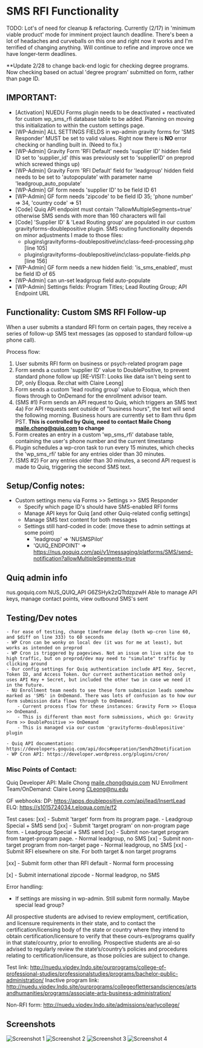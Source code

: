 # SMS RFI Functionality

TODO: Lot's of need for cleanup & refactoring. Currently (2/17) in 'minimum viable product' mode for imminent project launch deadline. There's been a lot of headaches and curveballs on this one and right now it works and I'm terrified of changing anything. Will continue to refine and improve once we have longer-term deadlines.

**Update 2/28 to change back-end logic for checking degree programs. Now checking based on actual 'degree program' submitted on form, rather than page ID.

## IMPORTANT:
 - [Activation] NUEDU Forms plugin needs to be deactivated + reactivated for custom wp_sms_rfi database table to be added. Planning on moving this initialization to within the custom settings page.
 - [WP-Admin] ALL SETTINGS FIELDS in wp-admin gravity forms for 'SMS Responder' MUST be set to valid values. Right now there is **NO** error checking or handling built in. (Need to fix.)
 - [WP-Admin] Gravity Form 'RFI Default' needs 'supplier ID' hidden field ID set to 'supplier_id' (this was previously set to 'supplierID' on preprod which screwed things up)
 - [WP-Admin] Gravity Form 'RFI Default' field for 'leadgroup' hidden field needs to be set to 'autopopulate' with parameter name 'leadgroup_auto_populate'
 - [WP-Admin] GF form needs 'supplier ID' to be field ID 61
 - [WP-Admin] GF form needs 'zipcode' to be field ID 35; 'phone number' => 34, 'country code' => 51
 - [Code] Quiq API endpoint must contain '?allowMultipleSegments=true' otherwise SMS sends with more than 160 characters will fail
 - [Code] 'Supplier ID' & 'Lead Routing group' are populated in our custom gravityforms-doublepositive plugin. SMS routing functionality depends on minor adjustments I made to those files:
	- plugins\gravityforms-doublepositive\inc\class-feed-processing.php [line 105]
	- plugins\gravityforms-doublepositive\inc\class-populate-fields.php [line 156]
- [WP-Admin]  GF form needs a new hidden field: 'is_sms_enabled', must be field ID of 65
- [WP-Admin] can un-set leadgroup field auto-populate
- [WP-Admin] Settings fields: Program Titles; Lead Routing Group; API Endpoint URL

## Functionality: Custom SMS RFI Follow-up
When a user submits a standard RFI form on certain pages, they receive a series of follow-up SMS text messages (as opposed to standard follow-up phone call).

Process flow:
1) User submits RFI form on business or psych-related program page
2) Form sends a custom 'supplier ID' value to DoublePositive, to prevent standard phone follow up [RE-VISIT: Looks like data isn't being sent to DP, only Eloqua. Re:chat with Claire Leong]
3) Form sends a custom 'lead routing group' value to Eloqua, which then flows through to OnDemand for the enrollment advisor team.
4) (SMS #1) Form sends an API request to Quiq, which triggers an SMS text
4a) For API requests sent outside of "business hours", the text will send the following morning. Business hours are currently set to 8am thru 6pm PST. **This is controlled by Quiq, need to contact Maile Chong <maile.chong@quiq.com> to change**
5) Form creates an entry in a custom 'wp_sms_rfi' database table, containing the user's phone number and the current timestamp
6) Plugin schedules a wp-cron task to run every 15 minutes, which checks the 'wp_sms_rfi' table for any entries older than 30 minutes.
7) (SMS #2) For any entries older than 30 minutes, a second API request is made to Quiq, triggering the second SMS text.

## Setup/Config notes:
- Custom settings menu via Forms >> Settings >> SMS Responder
	- Specify which page ID's should have SMS-enabled RFI forms
	- Manage API keys for Quiq [and other Quiq-related config settings]
	- Manage SMS text content for both messages
	- Settings still hard-coded in code: (move these to admin settings at some point)
		- 'leadgroup' => 'NUSMSPilot'
		- 'QUIQ_ENDPOINT' => https://nus.goquiq.com/api/v1/messaging/platforms/SMS/send-notification?allowMultipleSegments=true

## Quiq admin info
nus.goquiq.com
NUS_QUIQ_API
G6ZSHyk2zQTtdzpzwH
Able to manage API keys, manage contact points, view outbound SMS's sent

## Testing/Dev notes
	- For ease of testing, change timeframe delay (both wp-cron line 60, and $diff on line 333) to 60 seconds
	- WP Cron can be wonky on local dev (it was for me at least), but works as intended on preprod
	- WP Cron is triggered by pageviews. Not an issue on live site due to high traffic, but on preprod/dev may need to "simulate" traffic by clicking around
	- Our config settings for Quiq authentication include API Key, Secret, Token ID, and Access Token. Our current authentication method only uses API Key + Secret, but included the other two in case we need it in the future.
	- NU Enrollment team needs to see these form submission leads somehow marked as 'SMS' in OnDemand. There was lots of confusion as to how our form submission data flows through to OnDemand.
		- Current process flow for these instances: Gravity Form >> Eloqua >> OnDemand.
		- This is different than most form submissions, which go: Gravity Form >> DoublePositive >> OnDemand
		- This is managed via our custom 'gravityforms-doublepositive' plugin

	- Quiq API documentation: https://developers.goquiq.com/api/docs#operation/Send%20notification
	- WP Cron API: https://developer.wordpress.org/plugins/cron/


### Misc Points of Contact:
Quiq Developer API: Maile Chong <maile.chong@quiq.com>
NU Enrollment Team/OnDemand: Claire Leong <CLeong@nu.edu>




GF webhooks:
DP: https://apps.doublepositive.com/api/lead/InsertLead
ELQ: https://s1015724034.t.eloqua.com/e/f2



Test cases:
[xx] - Submit 'target' form from its program page.
	  - Leadgroup Special + SMS send
[xx] - Submit 'target program' on non-program page form.
	  - Leadgroup Special + SMS send
[xx] - Submit non-target program from target-program page.
	  - Normal leadgroup, no SMS
[xx] - Submit non-target program from non-target page
	  - Normal leadgroup, no SMS
[xx]	- Submit RFI elsewhere on site. For both target & non target programs

[xx] - Submit form other than RFI default
	  - Normal form processing

[x] - Submit international zipcode
	- Normal leadgrop, no SMS


Error handling:
- If settings are missing in wp-admin. Still submit form normally. Maybe special lead group?

All prospective students are advised to review employment, certification, and licensure requirements in their state, and to contact the certification/licensing body of the state or country where they intend to obtain certification/licensure to verify that these cours-es/programs qualify in that state/country, prior to enrolling. Prospective students are al-so advised to regularly review the state’s/country’s policies and procedures relating to certification/licensure, as those policies are subject to change.


Test link: http://nuedu.vipdev.lndo.site/ourprograms/college-of-professional-studies/professionalstudies/programs/bachelor-public-administration/
Inactive program link: http://nuedu.vipdev.lndo.site/ourprograms/collegeoflettersandsciences/artsandhumanities/programs/associate-arts-business-administration/

Non-RFI form: http://nuedu.vipdev.lndo.site/admissions/earlycollege/



## Screenshots
![Screenshot 1](/screenshots/sms-1.png?raw=true "Custom Settings Page 1")
![Screenshot 2](/screenshots/sms-2.png?raw=true "Custom Settings Page 2")
![Screenshot 3](/screenshots/sms-3.png?raw=true "RFI Form Front End")
![Screenshot 4](/screenshots/sms-4.jpg?raw=true "SMS Text Results")